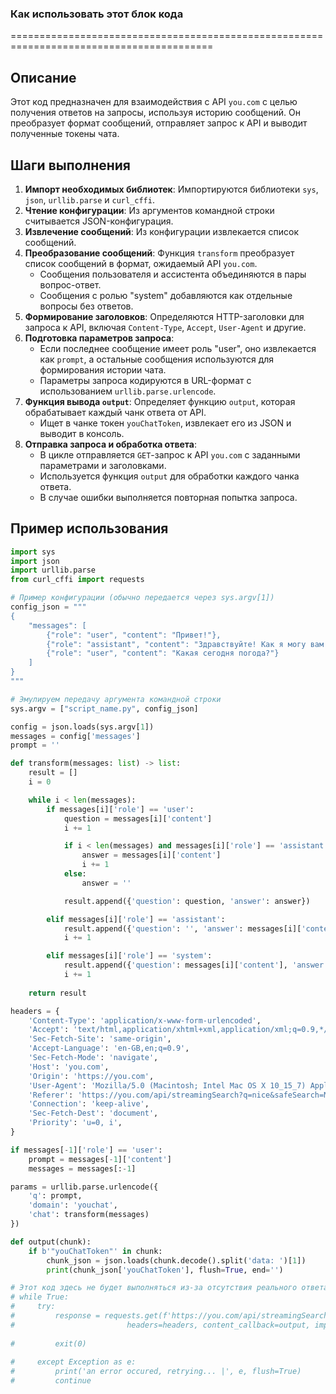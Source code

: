 ### **Как использовать этот блок кода**
=========================================================================================

Описание
-------------------------
Этот код предназначен для взаимодействия с API `you.com` с целью получения ответов на запросы, используя историю сообщений. Он преобразует формат сообщений, отправляет запрос к API и выводит полученные токены чата.

Шаги выполнения
-------------------------
1. **Импорт необходимых библиотек**: Импортируются библиотеки `sys`, `json`, `urllib.parse` и `curl_cffi`.
2. **Чтение конфигурации**: Из аргументов командной строки считывается JSON-конфигурация.
3. **Извлечение сообщений**: Из конфигурации извлекается список сообщений.
4. **Преобразование сообщений**: Функция `transform` преобразует список сообщений в формат, ожидаемый API `you.com`.
   - Сообщения пользователя и ассистента объединяются в пары вопрос-ответ.
   - Сообщения с ролью "system" добавляются как отдельные вопросы без ответов.
5. **Формирование заголовков**: Определяются HTTP-заголовки для запроса к API, включая `Content-Type`, `Accept`, `User-Agent` и другие.
6. **Подготовка параметров запроса**:
   - Если последнее сообщение имеет роль "user", оно извлекается как `prompt`, а остальные сообщения используются для формирования истории чата.
   - Параметры запроса кодируются в URL-формат с использованием `urllib.parse.urlencode`.
7. **Функция вывода `output`**: Определяет функцию `output`, которая обрабатывает каждый чанк ответа от API.
   - Ищет в чанке токен `youChatToken`, извлекает его из JSON и выводит в консоль.
8. **Отправка запроса и обработка ответа**:
   - В цикле отправляется `GET`-запрос к API `you.com` с заданными параметрами и заголовками.
   - Используется функция `output` для обработки каждого чанка ответа.
   - В случае ошибки выполняется повторная попытка запроса.

Пример использования
-------------------------

```python
import sys
import json
import urllib.parse
from curl_cffi import requests

# Пример конфигурации (обычно передается через sys.argv[1])
config_json = """
{
    "messages": [
        {"role": "user", "content": "Привет!"},
        {"role": "assistant", "content": "Здравствуйте! Как я могу вам помочь?"},
        {"role": "user", "content": "Какая сегодня погода?"}
    ]
}
"""

# Эмулируем передачу аргумента командной строки
sys.argv = ["script_name.py", config_json]

config = json.loads(sys.argv[1])
messages = config['messages']
prompt = ''

def transform(messages: list) -> list:
    result = []
    i = 0

    while i < len(messages):
        if messages[i]['role'] == 'user':
            question = messages[i]['content']
            i += 1

            if i < len(messages) and messages[i]['role'] == 'assistant':
                answer = messages[i]['content']
                i += 1
            else:
                answer = ''

            result.append({'question': question, 'answer': answer})

        elif messages[i]['role'] == 'assistant':
            result.append({'question': '', 'answer': messages[i]['content']})
            i += 1

        elif messages[i]['role'] == 'system':
            result.append({'question': messages[i]['content'], 'answer': ''})
            i += 1
            
    return result

headers = {
    'Content-Type': 'application/x-www-form-urlencoded',
    'Accept': 'text/html,application/xhtml+xml,application/xml;q=0.9,*/*;q=0.8',
    'Sec-Fetch-Site': 'same-origin',
    'Accept-Language': 'en-GB,en;q=0.9',
    'Sec-Fetch-Mode': 'navigate',
    'Host': 'you.com',
    'Origin': 'https://you.com',
    'User-Agent': 'Mozilla/5.0 (Macintosh; Intel Mac OS X 10_15_7) AppleWebKit/605.1.15 (KHTML, like Gecko) Version/16.4 Safari/605.1.15',
    'Referer': 'https://you.com/api/streamingSearch?q=nice&safeSearch=Moderate&onShoppingPage=false&mkt=&responseFilter=WebPages,Translations,TimeZone,Computation,RelatedSearches&domain=youchat&queryTraceId=7a6671f8-5881-404d-8ea3-c3f8301f85ba&chat=%5B%7B%22question%22%3A%22hi%22%2C%22answer%22%3A%22Hello!%20How%20can%20I%20assist%20you%20today%3F%22%7D%5D&chatId=7a6671f8-5881-404d-8ea3-c3f8301f85ba&__cf_chl_tk=ex2bw6vn5vbLsUm8J5rDYUC0Bjzc1XZqka6vUl6765A-1684108495-0-gaNycGzNDtA',
    'Connection': 'keep-alive',
    'Sec-Fetch-Dest': 'document',
    'Priority': 'u=0, i',
}

if messages[-1]['role'] == 'user':
    prompt = messages[-1]['content']
    messages = messages[:-1]

params = urllib.parse.urlencode({
    'q': prompt,
    'domain': 'youchat',
    'chat': transform(messages)
})

def output(chunk):
    if b'"youChatToken"' in chunk:
        chunk_json = json.loads(chunk.decode().split('data: ')[1])
        print(chunk_json['youChatToken'], flush=True, end='')

# Этот код здесь не будет выполняться из-за отсутствия реального ответа от API
# while True:
#     try:
#         response = requests.get(f'https://you.com/api/streamingSearch?{params}',
#                         headers=headers, content_callback=output, impersonate='safari15_5')
        
#         exit(0)
    
#     except Exception as e:
#         print('an error occured, retrying... |', e, flush=True)
#         continue